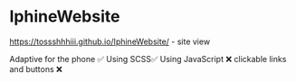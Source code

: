 # IphineWebsite
https://tossshhhiii.github.io/IphineWebsite/ - site view

Adaptive for the phone ✅
Using SCSS✅
Using JavaScript ❌
clickable links and buttons ❌

